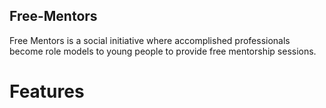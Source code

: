 ## Free-Mentors
Free Mentors is a social initiative where accomplished professionals become role models to
young people to provide free mentorship sessions.

# Features
